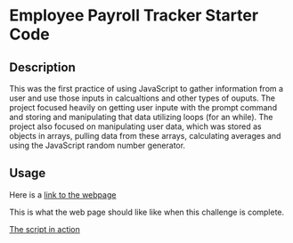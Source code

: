 # Employee Payroll Tracker Starter Code

## Description

This was the first practice of using JavaScript to gather information from a user and use those inputs in calcualtions and other types of ouputs. The project focused heavily on getting user inpute with the prompt command and storing and manipulating that data utilizing loops (for an while). The project also focused on manipulating user data, which was stored as objects in arrays, pulling data from these arrays, calculating averages and using the JavaScript random number generator. 

## Usage

Here is a [link to the webpage](https://rozierhj.github.io/employee.tracker.challenge/)


This is what the web page should like like when this challenge is complete.

[The script in action](https://app.screencastify.com/v3/watch/rW52tTaDuga4v9okZoQl)
